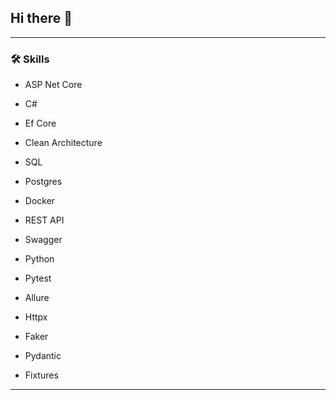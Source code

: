 ## Hi there 👋

---
### 🛠️ Skills

- ASP Net Core
- C#
- Ef Core
- Clean Architecture
- SQL
- Postgres
- Docker
- REST API
- Swagger


- Python
- Pytest
- Allure
- Httpx
- Faker
- Pydantic
- Fixtures
---

<!--
**wBlackPrince/wBlackPrince** is a ✨ _special_ ✨ repository because its `README.md` (this file) appears on your GitHub profile.

Here are some ideas to get you started:

- 🔭 I’m currently working on ...
- 🌱 I’m currently learning ...
- 👯 I’m looking to collaborate on ...
- 🤔 I’m looking for help with ...
- 💬 Ask me about ...
- 📫 How to reach me: ...
- 😄 Pronouns: ...
- ⚡ Fun fact: ...
-->
